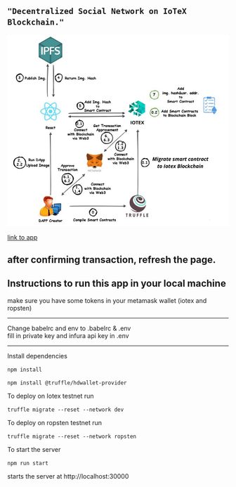 ## ```"Decentralized Social Network on IoTeX Blockchain."```
![iotex](https://github.com/Developer-piyush/DAPP_IOTEX/blob/main/images/IOTEX.png)

[link to app](socialnetwork-ebon.vercel.app)
## after confirming transaction, refresh the page.
## Instructions to run this app in your local machine

make sure you have some tokens in your metamask wallet (iotex and ropsten)
<hr>
Change babelrc and env to .babelrc & .env <br>
fill in private key and infura api key in .env
<hr>

Install dependencies
```
npm install
```

```
npm install @truffle/hdwallet-provider
```


To deploy on Iotex testnet run
```
truffle migrate --reset --network dev
```

To deploy on ropsten testnet run
```
truffle migrate --reset --network ropsten
```

To start the server
```
npm run start
```
starts the server at http://localhost:30000
